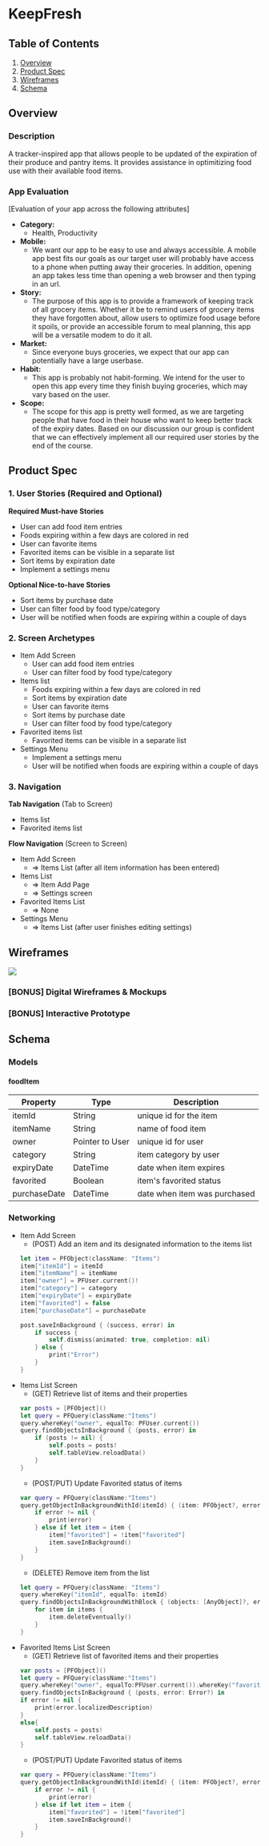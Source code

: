 
# KeepFresh

## Table of Contents
1. [Overview](#Overview)
1. [Product Spec](#Product-Spec)
1. [Wireframes](#Wireframes)
2. [Schema](#Schema)

## Overview
### Description
A tracker-inspired app that allows people to be updated of the expiration of their produce and pantry items. It provides assistance in optimitizing food use with their available food items.

### App Evaluation
[Evaluation of your app across the following attributes]
- **Category:**
    - Health, Productivity
- **Mobile:**
    - We want our app to be easy to use and always accessible. A mobile app best fits our goals as our target user will probably have access to a phone when putting away their groceries. In addition, opening an app takes less time than opening a web browser and then typing in an url.
- **Story:**
    - The purpose of this app is to provide a framework of keeping track of all grocery items. Whether it be to remind users of grocery items they have forgotten about, allow users to optimize food usage before it spoils, or provide an accessible forum to meal planning, this app will be a versatile modem to do it all.
- **Market:** 
    - Since everyone buys groceries, we expect that our app can potentially have a large userbase.
- **Habit:**
    -  This app is probably not habit-forming. We intend for the user to open this app every time they finish buying groceries, which may vary based on the user.
- **Scope:**
    - The scope for this app is pretty well formed, as we are targeting people that have food in their house who want to keep better track of the expiry dates. Based on our discussion our group is confident that we can effectively implement all our required user stories by the end of the course.

## Product Spec

### 1. User Stories (Required and Optional)

**Required Must-have Stories**

* User can add food item entries
* Foods expiring within a few days are colored in red
* User can favorite items 
* Favorited items can be visible in a separate list
* Sort items by expiration date
* Implement a settings menu

**Optional Nice-to-have Stories**

* Sort items by purchase date
* User can filter food by food type/category
* User will be notified when foods are expiring within a couple of days

### 2. Screen Archetypes

* Item Add Screen
   * User can add food item entries
   * User can filter food by food type/category
* Items list
   * Foods expiring within a few days are colored in red
   * Sort items by expiration date
   * User can favorite items
   * Sort items by purchase date
   * User can filter food by food type/category
* Favorited items list
    * Favorited items can be visible in a separate list
* Settings Menu
    * Implement a settings menu
    * User will be notified when foods are expiring within a couple of days

### 3. Navigation

**Tab Navigation** (Tab to Screen)

* Items list
* Favorited items list

**Flow Navigation** (Screen to Screen)

* Item Add Screen
   * => Items List (after all item information has been entered)
* Items List
   * => Item Add Page
   * => Settings screen
* Favorited Items List
   * => None 
* Settings Menu
   * => Items List (after user finishes editing settings) 

## Wireframes
![](https://i.imgur.com/FgcyC0u.png)

### [BONUS] Digital Wireframes & Mockups

### [BONUS] Interactive Prototype

## Schema
### Models
#### foodItem

   | Property      | Type            | Description                  |
   | ------------- | --------        | ------------                 |
   | itemId        | String          | unique id for the item       |
   | itemName      | String          | name of food item            |
   | owner         | Pointer to User | unique id for user           |
   | category      | String          | item category by user        |
   | expiryDate    | DateTime        | date when item expires       |
   | favorited     | Boolean         | item's favorited status      |
   | purchaseDate  | DateTime        | date when item was purchased |
   
### Networking
- Item Add Screen
    - (POST) Add an item and its designated information to the items list
    ```swift
    let item = PFObject(className: "Items")
    item["itemId"] = itemId
    item["itemName"] = itemName
    item["owner"] = PFUser.current()!
    item["category"] = category
    item["expiryDate"] = expiryDate
    item["favorited"] = false
    item["purchaseDate"] = purchaseDate
    
    post.saveInBackground { (success, error) in
        if success {
            self.dismiss(animated: true, completion: nil)
        } else {
            print("Error")
        }
    }
    ```
- Items List Screen 
    - (GET) Retrieve list of items and their properties
    ```swift
    var posts = [PFObject]()
    let query = PFQuery(className:"Items")
    query.whereKey("owner", equalTo: PFUser.current())
    query.findObjectsInBackground { (posts, error) in
        if (posts != nil) {
            self.posts = posts!
            self.tableView.reloadData()
        }
    }
    ```
    - (POST/PUT) Update Favorited status of items
    ```swift
    var query = PFQuery(className:"Items")
    query.getObjectInBackgroundWithId(itemId) { (item: PFObject?, error: NSError?) -> Void in
        if error != nil {
            print(error)
        } else if let item = item {
            item["favorited"] = !item["favorited"]
            item.saveInBackground()
        }
    }
    ```
    - (DELETE) Remove item from the list
    ```swift
    let query = PFQuery(className: "Items")
    query.whereKey("itemId", equalTo: itemId)
    query.findObjectsInBackgroundWithBlock { (objects: [AnyObject]?, error: NSError?) -> Void in
        for item in items {
            item.deleteEventually()
        }
    }
    ```
- Favorited Items List Screen
    - (GET) Retrieve list of favorited items and their properties
    ```swift
    var posts = [PFObject]()
    let query = PFQuery(className:"Items")
    query.whereKey("owner", equalTo:PFUser.current()).whereKey("favorited", equalTo: True)
    query.findObjectsInBackground { (posts, error: Error?) in
    if error != nil {
        print(error.localizedDescription)
    } 
    else{
        self.posts = posts!
        self.tableView.reloadData()
    }
    ```
    - (POST/PUT) Update Favorited status of items
    ```swift
    var query = PFQuery(className:"Items")
    query.getObjectInBackgroundWithId(itemId) { (item: PFObject?, error: NSError?) -> Void in
        if error != nil {
            print(error)
        } else if let item = item {
            item["favorited"] = !item["favorited"]
            item.saveInBackground()
        }
    }
    ```
